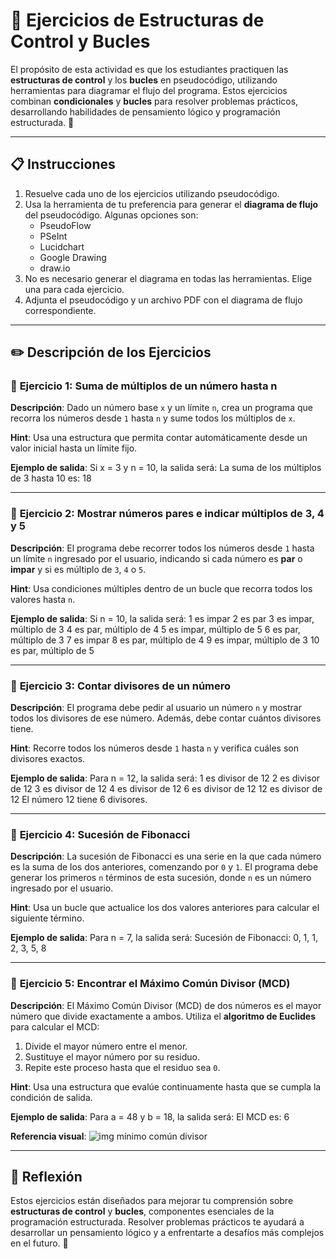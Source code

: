 # 🔁 Ejercicios de Estructuras de Control y Bucles

El propósito de esta actividad es que los estudiantes practiquen las **estructuras de control** y los **bucles** en pseudocódigo, utilizando herramientas para diagramar el flujo del programa. Estos ejercicios combinan **condicionales** y **bucles** para resolver problemas prácticos, desarrollando habilidades de pensamiento lógico y programación estructurada. 🚀

---

## 📋 Instrucciones

1. Resuelve cada uno de los ejercicios utilizando pseudocódigo.
2. Usa la herramienta de tu preferencia para generar el **diagrama de flujo** del pseudocódigo. Algunas opciones son:
   - PseudoFlow
   - PSeInt
   - Lucidchart
   - Google Drawing
   - draw.io
3. No es necesario generar el diagrama en todas las herramientas. Elige una para cada ejercicio.
4. Adjunta el pseudocódigo y un archivo PDF con el diagrama de flujo correspondiente.

---

## ✏️ Descripción de los Ejercicios

### 📌 **Ejercicio 1: Suma de múltiplos de un número hasta n**
**Descripción**: Dado un número base `x` y un límite `n`, crea un programa que recorra los números desde `1` hasta `n` y sume todos los múltiplos de `x`.

**Hint**: Usa una estructura que permita contar automáticamente desde un valor inicial hasta un límite fijo.

**Ejemplo de salida**:
Si x = 3 y n = 10, la salida será: La suma de los múltiplos de 3 hasta 10 es: 18

---

### 📌 **Ejercicio 2: Mostrar números pares e indicar múltiplos de 3, 4 y 5**
**Descripción**: El programa debe recorrer todos los números desde `1` hasta un límite `n` ingresado por el usuario, indicando si cada número es **par** o **impar** y si es múltiplo de `3`, `4` o `5`.

**Hint**: Usa condiciones múltiples dentro de un bucle que recorra todos los valores hasta `n`.

**Ejemplo de salida**:
Si n = 10, la salida será: 1 es impar 2 es par 3 es impar, múltiplo de 3 4 es par, múltiplo de 4 5 es impar, múltiplo de 5 6 es par, múltiplo de 3 7 es impar 8 es par, múltiplo de 4 9 es impar, múltiplo de 3 10 es par, múltiplo de 5

---

### 📌 **Ejercicio 3: Contar divisores de un número**
**Descripción**: El programa debe pedir al usuario un número `n` y mostrar todos los divisores de ese número. Además, debe contar cuántos divisores tiene.

**Hint**: Recorre todos los números desde `1` hasta `n` y verifica cuáles son divisores exactos.

**Ejemplo de salida**:
Para n = 12, la salida será: 1 es divisor de 12 2 es divisor de 12 3 es divisor de 12 4 es divisor de 12 6 es divisor de 12 12 es divisor de 12 El número 12 tiene 6 divisores.

---

### 📌 **Ejercicio 4: Sucesión de Fibonacci**
**Descripción**: La sucesión de Fibonacci es una serie en la que cada número es la suma de los dos anteriores, comenzando por `0` y `1`. El programa debe generar los primeros `n` términos de esta sucesión, donde `n` es un número ingresado por el usuario.

**Hint**: Usa un bucle que actualice los dos valores anteriores para calcular el siguiente término.

**Ejemplo de salida**:
Para n = 7, la salida será: Sucesión de Fibonacci: 0, 1, 1, 2, 3, 5, 8

---

### 📌 **Ejercicio 5: Encontrar el Máximo Común Divisor (MCD)**
**Descripción**: El Máximo Común Divisor (MCD) de dos números es el mayor número que divide exactamente a ambos. Utiliza el **algoritmo de Euclides** para calcular el MCD:
1. Divide el mayor número entre el menor.
2. Sustituye el mayor número por su residuo.
3. Repite este proceso hasta que el residuo sea `0`.

**Hint**: Usa una estructura que evalúe continuamente hasta que se cumpla la condición de salida.

**Ejemplo de salida**:
Para a = 48 y b = 18, la salida será: El MCD es: 6

**Referencia visual**:
![img mínimo común divisor](https://www3.gobiernodecanarias.org/medusa/eforma/campus/pluginfile.php/10534341/mod_assign/intro/Captura%20de%20pantalla%202024-10-01%20a%20las%2021.36.44.png)

---

## 🚀 Reflexión
Estos ejercicios están diseñados para mejorar tu comprensión sobre **estructuras de control** y **bucles**, componentes esenciales de la programación estructurada. Resolver problemas prácticos te ayudará a desarrollar un pensamiento lógico y a enfrentarte a desafíos más complejos en el futuro. 🌟